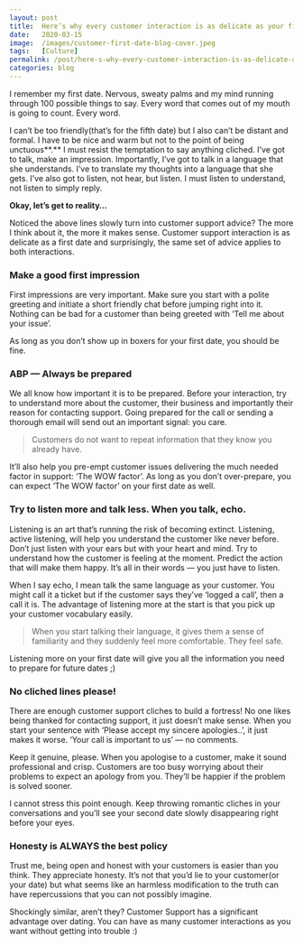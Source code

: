 ```yaml
---
layout: post
title:  Here’s why every customer interaction is as delicate as your first date!
date:   2020-03-15
image:  /images/customer-first-date-blog-cover.jpeg
tags:   [Culture]
permalink: /post/here-s-why-every-customer-interaction-is-as-delicate-as-your-first-date
categories: blog
---
```

I remember my first date. Nervous, sweaty palms and my mind running through 100 possible things to say. Every word that comes out of my mouth is going to count. Every word.

I can’t be too friendly(that’s for the fifth date) but I also can’t be distant and formal. I have to be nice and warm but not to the point of being unctuous**.** I must resist the temptation to say anything cliched. I’ve got to talk, make an impression. Importantly, I’ve got to talk in a language that she understands. I’ve to translate my thoughts into a language that she gets. I’ve also got to listen, not hear, but listen. I must listen to understand, not listen to simply reply.

**Okay, let’s get to reality…**

Noticed the above lines slowly turn into customer support advice? The more I think about it, the more it makes sense. Customer support interaction is as delicate as a first date and surprisingly, the same set of advice applies to both interactions.

### Make a good first impression
First impressions are very important. Make sure you start with a polite greeting and initiate a short friendly chat before jumping right into it. Nothing can be bad for a customer than being greeted with ‘Tell me about your issue’.

As long as you don’t show up in boxers for your first date, you should be fine.

### ABP — Always be prepared
We all know how important it is to be prepared. Before your interaction, try to understand more about the customer, their business and importantly their reason for contacting support. Going prepared for the call or sending a thorough email will send out an important signal: you care.

> Customers do not want to repeat information that they know you already have.

It’ll also help you pre-empt customer issues delivering the much needed factor in support: ‘The WOW factor’. As long as you don’t over-prepare, you can expect ‘The WOW factor’ on your first date as well.

### Try to listen more and talk less. When you talk, echo.
Listening is an art that’s running the risk of becoming extinct. Listening, active listening, will help you understand the customer like never before. Don’t just listen with your ears but with your heart and mind. Try to understand how the customer is feeling at the moment. Predict the action that will make them happy. It’s all in their words — you just have to listen.

When I say echo, I mean talk the same language as your customer. You might call it a ticket but if the customer says they’ve ‘logged a call’, then a call it is. The advantage of listening more at the start is that you pick up your customer vocabulary easily.

> When you start talking their language, it gives them a sense of familiarity and they suddenly feel more comfortable. They feel safe.

Listening more on your first date will give you all the information you need to prepare for future dates ;)

### No cliched lines please!
There are enough customer support cliches to build a fortress! No one likes being thanked for contacting support, it just doesn’t make sense. When you start your sentence with ‘Please accept my sincere apologies..’, it just makes it worse. ‘Your call is important to us’ — no comments.

Keep it genuine, please. When you apologise to a customer, make it sound professional and crisp. Customers are too busy worrying about their problems to expect an apology from you. They’ll be happier if the problem is solved sooner.

I cannot stress this point enough. Keep throwing romantic cliches in your conversations and you’ll see your second date slowly disappearing right before your eyes.

### Honesty is ALWAYS the best policy

Trust me, being open and honest with your customers is easier than you think. They appreciate honesty. It’s not that you’d lie to your customer(or your date) but what seems like an harmless modification to the truth can have repercussions that you can not possibly imagine.

Shockingly similar, aren’t they? Customer Support has a significant advantage over dating. You can have as many customer interactions as you want without getting into trouble :)

